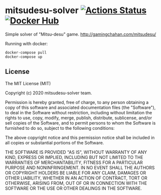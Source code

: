 # mitsudesu-solver [![Actions Status](https://github.com/naruhito/mitsudesu-solver/workflows/dockerhub/badge.svg)](https://github.com/naruhito/mitsudesu-solver/actions) [![Docker Hub](https://images.microbadger.com/badges/version/naruhito/mitsudesu-solver.svg)](https://hub.docker.com/r/naruhito/mitsudesu-solver)

Simple solver of "Mitsu-desu" game. http://gamingchahan.com/mitsudesu/

Running with docker:

```
docker-compose pull
docker-compose up
```

## License

The MIT License (MIT)

Copyright (c) 2020 mitsudesu-solver team.

Permission is hereby granted, free of charge, to any person obtaining a copy
of this software and associated documentation files (the "Software"), to deal
in the Software without restriction, including without limitation the rights
to use, copy, modify, merge, publish, distribute, sublicense, and/or sell
copies of the Software, and to permit persons to whom the Software is
furnished to do so, subject to the following conditions:

The above copyright notice and this permission notice shall be included in all
copies or substantial portions of the Software.

THE SOFTWARE IS PROVIDED "AS IS", WITHOUT WARRANTY OF ANY KIND, EXPRESS OR
IMPLIED, INCLUDING BUT NOT LIMITED TO THE WARRANTIES OF MERCHANTABILITY,
FITNESS FOR A PARTICULAR PURPOSE AND NONINFRINGEMENT. IN NO EVENT SHALL THE
AUTHORS OR COPYRIGHT HOLDERS BE LIABLE FOR ANY CLAIM, DAMAGES OR OTHER
LIABILITY, WHETHER IN AN ACTION OF CONTRACT, TORT OR OTHERWISE, ARISING FROM,
OUT OF OR IN CONNECTION WITH THE SOFTWARE OR THE USE OR OTHER DEALINGS IN THE
SOFTWARE.
